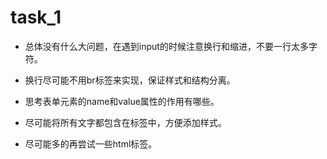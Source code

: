 # task_1 #



- 总体没有什么大问题，在遇到input的时候注意换行和缩进，不要一行太多字符。


- 换行尽可能不用br标签来实现，保证样式和结构分离。


- 思考表单元素的name和value属性的作用有哪些。


- 尽可能将所有文字都包含在标签中，方便添加样式。


- 尽可能多的再尝试一些html标签。
